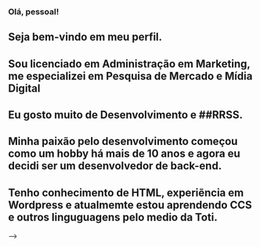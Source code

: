 ### Olá, pessoal!
## Seja bem-vindo em meu perfil.
## Sou licenciado em Administração em Marketing, me especializei em Pesquisa de Mercado e Mídia Digital
## Eu gosto muito de Desenvolvimento e ##RRSS.
## Minha paixão pelo desenvolvimento começou como um hobby há mais de 10 anos e agora eu decidi ser um desenvolvedor de back-end.

## Tenho conhecimento de HTML, experiẽncia em Wordpress e atualmemte estou aprendendo CCS e outros linguguagens pelo medio da Toti.








-->
